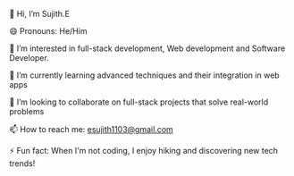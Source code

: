 👋 Hi, I’m Sujith.E

😄 Pronouns: He/Him

👀 I’m interested in full-stack development, Web development and Software Developer.

🌱 I’m currently learning advanced techniques and their integration in web apps

💞️ I’m looking to collaborate on full-stack projects that solve real-world problems

📫 How to reach me: esujith1103@gmail.com

⚡ Fun fact: When I'm not coding, I enjoy hiking and discovering new tech trends!
